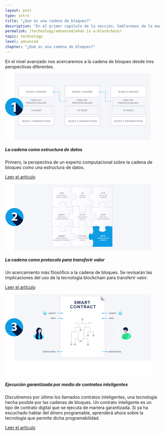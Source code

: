 ```yaml
---
layout: post
type: intro
title: "¿Qué es una cadena de bloques?"
description: "En el primer capítulo de la sección, hablaremos de la manera en la que las cadenas de bloques almacenan transacciones y cómo hacen posible la transferencia de valor, así como de los llamados contratos inteligentes."
permalink: /technology/advanced/what-is-a-blockchain/
topic: technology
level: advanced
chapter: "¿Qué es una cadena de bloques?"
---
```


En el nivel avanzado nos acercaremos a la cadena de bloques desde tres perspectivas diferentes.

<div class="row mt-5">
    <div class="col-md-3">
        <a href="{{ site.baseurl }}{% post_url /technology/advanced/2021-01-02-blockchain-as-a-data-structure %}">
            <img src="/assets/post_files/technology/advanced/what-is-a-blockchain/DS2.svg" alt="La cadena como estructura de datos" />
        </a>
    </div>
    <div class="col-md-9">
        <h5 class="intro-article-title">La cadena como estructura de datos</h5>
        <p class="mb-1">
            Primero, la perspectiva de un experto computacional sobre la cadena de bloques como una estructura de datos.
        </p>
        <p class="mb-0">
            <a class="font-weight-bold" href="{{ site.baseurl }}{% post_url /technology/advanced/2021-01-02-blockchain-as-a-data-structure %}">Leer el artículo</a>
        </p>
    </div>
</div>


<div class="row mt-5">
    <div class="col-md-3">
        <a href="{{ site.baseurl }}{% post_url /technology/advanced/2021-01-03-a-protocol-to-transfer-value %}">
            <img src="/assets/post_files/technology/advanced/what-is-a-blockchain/VT2.svg" alt="ProtocolOs" />
        </a>
    </div>
    <div class="col-md-9">
        <h5 class="intro-article-title">La cadena como protocolo para transferir valor</h5>
        <p class="mb-1">
            Un acercamiento más filosófico a la cadena de bloques. Se revisarán las implicaciones del uso de la tecnología blockchain para transferir valor.
        </p>
        <p class="mb-0">
            <a class="font-weight-bold" href="{{ site.baseurl }}{% post_url /technology/advanced/2021-01-03-a-protocol-to-transfer-value %}">Leer el artículo</a>
        </p>
    </div>
</div>


<div class="row mt-5">
    <div class="col-md-3">
        <a href="{{ site.baseurl }}{% post_url /technology/advanced/2021-01-04-guaranteed-execution-with-smart-contracts %}">
            <img src="/assets/post_files/technology/advanced/what-is-a-blockchain/SC2.svg" alt="Contratos inteligentes" />
        </a>
    </div>
    <div class="col-md-9">
        <h5 class="intro-article-title">Ejecución garantizada por medio de contratos inteligentes</h5>
        <p class="mb-1">
            Discutiremos por último los llamados contratos inteligentes, una tecnología hecha posible por las cadenas de bloques. Un contrato inteligente es un tipo de contrato digital que se ejecuta de manera garantizada. Si ya ha escuchado hablar del dinero programable, aprenderá ahora sobre la tecnología que permite dicha programabilidad.
        </p>
        <p class="mb-0">
            <a class="font-weight-bold" href="{{ site.baseurl }}{% post_url /technology/advanced/2021-01-04-guaranteed-execution-with-smart-contracts %}">Leer el artículo</a>
        </p>
    </div>
</div>

